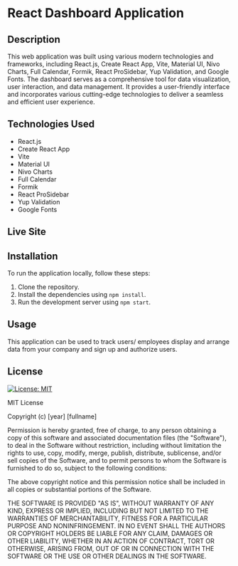 # React Dashboard Application

## Description

This web application was built using various modern technologies and frameworks, including React.js, Create React App, Vite, Material UI, Nivo Charts, Full Calendar, Formik, React ProSidebar, Yup Validation, and Google Fonts. The dashboard serves as a comprehensive tool for data visualization, user interaction, and data management. It provides a user-friendly interface and incorporates various cutting-edge technologies to deliver a seamless and efficient user experience.

## Technologies Used

- React.js
- Create React App
- Vite
- Material UI
- Nivo Charts
- Full Calendar
- Formik
- React ProSidebar
- Yup Validation
- Google Fonts

## Live Site



## Installation

To run the application locally, follow these steps:

1. Clone the repository.
2. Install the dependencies using `npm install`.
3. Run the development server using `npm start`.

## Usage

This application can be used to track users/ employees display and arrange data from your company and sign up and authorize users. 

## License

[![License: MIT](https://img.shields.io/badge/License-MIT-yellow.svg)](https://opensource.org/licenses/MIT)

MIT License

Copyright (c) [year] [fullname]

Permission is hereby granted, free of charge, to any person obtaining a copy
of this software and associated documentation files (the "Software"), to deal
in the Software without restriction, including without limitation the rights
to use, copy, modify, merge, publish, distribute, sublicense, and/or sell
copies of the Software, and to permit persons to whom the Software is
furnished to do so, subject to the following conditions:

The above copyright notice and this permission notice shall be included in all
copies or substantial portions of the Software.

THE SOFTWARE IS PROVIDED "AS IS", WITHOUT WARRANTY OF ANY KIND, EXPRESS OR
IMPLIED, INCLUDING BUT NOT LIMITED TO THE WARRANTIES OF MERCHANTABILITY,
FITNESS FOR A PARTICULAR PURPOSE AND NONINFRINGEMENT. IN NO EVENT SHALL THE
AUTHORS OR COPYRIGHT HOLDERS BE LIABLE FOR ANY CLAIM, DAMAGES OR OTHER
LIABILITY, WHETHER IN AN ACTION OF CONTRACT, TORT OR OTHERWISE, ARISING FROM,
OUT OF OR IN CONNECTION WITH THE SOFTWARE OR THE USE OR OTHER DEALINGS IN THE
SOFTWARE.


